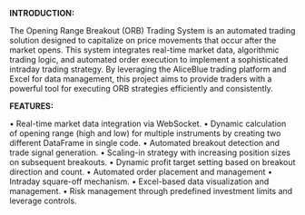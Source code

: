 **INTRODUCTION:**

  The Opening Range Breakout (ORB) Trading System is an automated trading solution designed to capitalize on price movements that occur after the market opens. This system integrates real-time market data, algorithmic trading logic, and automated order execution to implement a sophisticated intraday trading strategy. By leveraging the AliceBlue trading platform and Excel for data management, this project aims to provide traders with a powerful tool for executing ORB strategies efficiently and consistently.

**FEATURES:**

•	Real-time market data integration via WebSocket.
•	Dynamic calculation of opening range (high and low) for multiple instruments by creating two different DataFrame in single code.
•	Automated breakout detection and trade signal generation.
•	Scaling-in strategy with increasing position sizes on subsequent breakouts.
•	Dynamic profit target setting based on breakout direction and count.
•	Automated order placement and management
•	Intraday square-off mechanism.
•	Excel-based data visualization and management.
•	Risk management through predefined investment limits and leverage controls.

